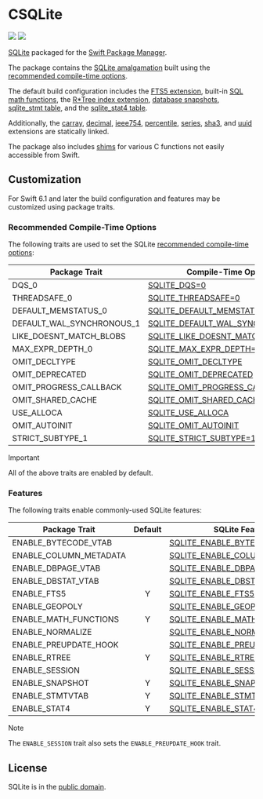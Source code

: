 # CSQLite

[![](https://img.shields.io/endpoint?url=https%3A%2F%2Fswiftpackageindex.com%2Fapi%2Fpackages%2Fsbooth%2FCSQLite%2Fbadge%3Ftype%3Dswift-versions)](https://swiftpackageindex.com/sbooth/CSQLite)
[![](https://img.shields.io/endpoint?url=https%3A%2F%2Fswiftpackageindex.com%2Fapi%2Fpackages%2Fsbooth%2FCSQLite%2Fbadge%3Ftype%3Dplatforms)](https://swiftpackageindex.com/sbooth/CSQLite)

[SQLite](https://sqlite.org/index.html) packaged for the [Swift Package Manager](https://swift.org/package-manager/).

The package contains the [SQLite amalgamation](https://sqlite.org/amalgamation.html) built using the [recommended compile-time options](https://sqlite.org/compile.html#recommended_compile_time_options).

The default build configuration includes the [FTS5 extension](https://sqlite.org/fts5.html), built-in [SQL math functions](https://sqlite.org/lang_mathfunc.html), the [R\*Tree index extension](https://sqlite.org/rtree.html), [database snapshots](https://sqlite.org/c3ref/snapshot.html), [sqlite_stmt table](https://www.sqlite.org/stmt.html), and the [sqlite_stat4 table](https://sqlite.org/fileformat2.html#stat4tab).

Additionally, the [carray](https://sqlite.org/carray.html), [decimal](https://sqlite.org/floatingpoint.html#the_decimal_c_extension), [ieee754](https://sqlite.org/floatingpoint.html#the_ieee754_c_extension), [percentile](https://www.sqlite.org/src/file/ext/misc/percentile.c), [series](https://www.sqlite.org/src/file/ext/misc/series.c), [sha3](https://www.sqlite.org/src/file/ext/misc/shathree.c), and [uuid](https://www.sqlite.org/src/file/ext/misc/uuid.c) extensions are statically linked.

The package also includes [shims](Sources/CSQLite/include/csqlite_shims.h) for various C functions not easily accessible from Swift.

## Customization

For Swift 6.1 and later the build configuration and features may be customized using package traits.

### Recommended Compile-Time Options

The following traits are used to set the SQLite [recommended compile-time options](https://sqlite.org/compile.html#recommended_compile_time_options):

| Package Trait | Compile-Time Option |
| --- | --- |
| DQS_0 | [SQLITE_DQS=0](https://sqlite.org/compile.html#dqs) |
| THREADSAFE_0 | [SQLITE_THREADSAFE=0](https://sqlite.org/compile.html#threadsafe) |
| DEFAULT_MEMSTATUS_0 | [SQLITE_DEFAULT_MEMSTATUS=0](https://sqlite.org/compile.html#default_memstatus) |
| DEFAULT_WAL_SYNCHRONOUS_1 | [SQLITE_DEFAULT_WAL_SYNCHRONOUS=1](https://sqlite.org/compile.html#default_wal_synchronous) |
| LIKE_DOESNT_MATCH_BLOBS | [SQLITE_LIKE_DOESNT_MATCH_BLOBS](https://sqlite.org/compile.html#like_doesnt_match_blobs) |
| MAX_EXPR_DEPTH_0 | [SQLITE_MAX_EXPR_DEPTH=0](https://sqlite.org/compile.html#max_expr_depth) |
| OMIT_DECLTYPE | [SQLITE_OMIT_DECLTYPE](https://sqlite.org/compile.html#omit_decltype) |
| OMIT_DEPRECATED | [SQLITE_OMIT_DEPRECATED](https://sqlite.org/compile.html#omit_deprecated) |
| OMIT_PROGRESS_CALLBACK | [SQLITE_OMIT_PROGRESS_CALLBACK](https://sqlite.org/compile.html#omit_progress_callback) |
| OMIT_SHARED_CACHE | [SQLITE_OMIT_SHARED_CACHE](https://sqlite.org/compile.html#omit_shared_cache) |
| USE_ALLOCA | [SQLITE_USE_ALLOCA](https://sqlite.org/compile.html#use_alloca) |
| OMIT_AUTOINIT | [SQLITE_OMIT_AUTOINIT](https://sqlite.org/compile.html#omit_autoinit) |
| STRICT_SUBTYPE_1 | [SQLITE_STRICT_SUBTYPE=1](https://sqlite.org/compile.html#strict_subtype) |

> [!IMPORTANT]
> All of the above traits are enabled by default.

### Features

The following traits enable commonly-used SQLite features:

| Package Trait | Default | SQLite Feature |
| --- | :---: | --- |
| ENABLE_BYTECODE_VTAB | | [SQLITE_ENABLE_BYTECODE_VTAB](https://sqlite.org/bytecodevtab.html) |
| ENABLE_COLUMN_METADATA | | [SQLITE_ENABLE_COLUMN_METADATA](https://sqlite.org/c3ref/column_database_name.html) |
| ENABLE_DBPAGE_VTAB | | [SQLITE_ENABLE_DBPAGE_VTAB](https://sqlite.org/dbpage.html) |
| ENABLE_DBSTAT_VTAB | | [SQLITE_ENABLE_DBSTAT_VTAB](https://sqlite.org/dbstat.html) |
| ENABLE_FTS5 | Y | [SQLITE_ENABLE_FTS5](https://sqlite.org/fts5.html) |
| ENABLE_GEOPOLY | | [SQLITE_ENABLE_GEOPOLY](https://sqlite.org/geopoly.html) |
| ENABLE_MATH_FUNCTIONS | Y | [SQLITE_ENABLE_MATH_FUNCTIONS](https://sqlite.org/lang_mathfunc.html) |
| ENABLE_NORMALIZE | | [SQLITE_ENABLE_NORMALIZE](https://sqlite.org/c3ref/expanded_sql.html) |
| ENABLE_PREUPDATE_HOOK | | [SQLITE_ENABLE_PREUPDATE_HOOK](https://sqlite.org/c3ref/preupdate_blobwrite.html) |
| ENABLE_RTREE | Y | [SQLITE_ENABLE_RTREE](https://sqlite.org/rtree.html) |
| ENABLE_SESSION | | [SQLITE_ENABLE_SESSION](https://sqlite.org/sessionintro.html) |
| ENABLE_SNAPSHOT | Y | [SQLITE_ENABLE_SNAPSHOT](https://sqlite.org/c3ref/snapshot.html) |
| ENABLE_STMTVTAB | Y | [SQLITE_ENABLE_STMTVTAB](https://sqlite.org/stmt.html) |
| ENABLE_STAT4 | Y | [SQLITE_ENABLE_STAT4](https://sqlite.org/fileformat2.html#stat4tab) |

> [!NOTE]
> The `ENABLE_SESSION` trait also sets the `ENABLE_PREUPDATE_HOOK` trait.

## License

SQLite is in the [public domain](https://sqlite.org/copyright.html).
